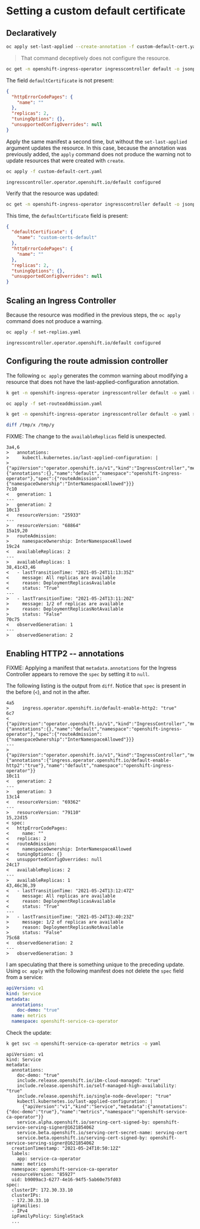 # Setting a custom default certificate

## Declaratively

```bash
oc apply set-last-applied --create-annotation -f custom-default-cert.yaml
```

> That command deceptively does not configure the resource.

```bash
oc get -n openshift-ingress-operator ingresscontroller default -o jsonpath="{.spec}" | jq .
```

The field `defaultCertificate` is not present:

```json
{
  "httpErrorCodePages": {
    "name": ""
  },
  "replicas": 2,
  "tuningOptions": {},
  "unsupportedConfigOverrides": null
}
```

Apply the same manifest a second time, but without the `set-last-applied`
argument updates the resource. In this case, because the annotation was
previously added, the `apply` command does not produce the warning not to update
resources that were created with `create`.

```bash
oc apply -f custom-default-cert.yaml
```

```text
ingresscontroller.operator.openshift.io/default configured
```

Verify that the resource was updated:

```bash
oc get -n openshift-ingress-operator ingresscontroller default -o jsonpath="{.spec}" | jq .
```

This time, the `defaultCertificate` field is present:

```json
{
  "defaultCertificate": {
    "name": "custom-certs-default"
  },
  "httpErrorCodePages": {
    "name": ""
  },
  "replicas": 2,
  "tuningOptions": {},
  "unsupportedConfigOverrides": null
}
```

## Scaling an Ingress Controller

Because the resource was modified in the previous steps, the `oc apply` command
does not produce a warning.

```bash
oc apply -f set-replias.yaml
```

```text
ingresscontroller.operator.openshift.io/default configured
```

## Configuring the route admission controller

The following `oc apply` generates the common warning about modifying a resource
that does not have the last-applied-configuration annotation.

```bash
k get -n openshift-ingress-operator ingresscontroller default -o yaml > /tmp/x

oc apply -f set-routeaddmission.yaml

k get -n openshift-ingress-operator ingresscontroller default -o yaml > /tmp/y

diff /tmp/x /tmp/y
```

FIXME: The change to the `availableReplicas` field is unexpected.

```text
3a4,6
>   annotations:
>     kubectl.kubernetes.io/last-applied-configuration: |
>       {"apiVersion":"operator.openshift.io/v1","kind":"IngressController","metadata":{"annotations":{},"name":"default","namespace":"openshift-ingress-operator"},"spec":{"routeAdmission":{"namespaceOwnership":"InterNamespaceAllowed"}}}
7c10
<   generation: 1
---
>   generation: 2
10c13
<   resourceVersion: "25933"
---
>   resourceVersion: "68864"
15a19,20
>   routeAdmission:
>     namespaceOwnership: InterNamespaceAllowed
19c24
<   availableReplicas: 2
---
>   availableReplicas: 1
38,41c43,46
<   - lastTransitionTime: "2021-05-24T11:13:35Z"
<     message: All replicas are available
<     reason: DeploymentReplicasAvailable
<     status: "True"
---
>   - lastTransitionTime: "2021-05-24T13:11:20Z"
>     message: 1/2 of replicas are available
>     reason: DeploymentReplicasNotAvailable
>     status: "False"
70c75
<   observedGeneration: 1
---
>   observedGeneration: 2
```

## Enabling HTTP2 -- annotations

FIXME: Applying a manifest that `metadata.annotations` for the Ingress
Controller appears to remove the `spec` by setting it to `null`.

The following listing is the output from `diff`. Notice that `spec` is present
in the before (`<`), and not in the after.

```text
4a5
>     ingress.operator.openshift.io/default-enable-http2: "true"
6c7
<       {"apiVersion":"operator.openshift.io/v1","kind":"IngressController","metadata":{"annotations":{},"name":"default","namespace":"openshift-ingress-operator"},"spec":{"routeAdmission":{"namespaceOwnership":"InterNamespaceAllowed"}}}
---
>       {"apiVersion":"operator.openshift.io/v1","kind":"IngressController","metadata":{"annotations":{"ingress.operator.openshift.io/default-enable-http2":"true"},"name":"default","namespace":"openshift-ingress-operator"}}
10c11
<   generation: 2
---
>   generation: 3
13c14
<   resourceVersion: "69362"
---
>   resourceVersion: "79110"
15,22d15
< spec:
<   httpErrorCodePages:
<     name: ""
<   replicas: 2
<   routeAdmission:
<     namespaceOwnership: InterNamespaceAllowed
<   tuningOptions: {}
<   unsupportedConfigOverrides: null
24c17
<   availableReplicas: 2
---
>   availableReplicas: 1
43,46c36,39
<   - lastTransitionTime: "2021-05-24T13:12:47Z"
<     message: All replicas are available
<     reason: DeploymentReplicasAvailable
<     status: "True"
---
>   - lastTransitionTime: "2021-05-24T13:40:23Z"
>     message: 1/2 of replicas are available
>     reason: DeploymentReplicasNotAvailable
>     status: "False"
75c68
<   observedGeneration: 2
---
>   observedGeneration: 3
```

I am speculating that there is something unique to the preceding update. Using
`oc apply` with the following manifest does not delete the `spec` field from a
service:

```yaml
apiVersion: v1
kind: Service
metadata:
  annotations:
    doc-demo: "true"
  name: metrics
  namespace: openshift-service-ca-operator
```

Check the update:

```bash
k get svc -n openshift-service-ca-operator metrics -o yaml
```

```text
apiVersion: v1
kind: Service
metadata:
  annotations:
    doc-demo: "true"
    include.release.openshift.io/ibm-cloud-managed: "true"
    include.release.openshift.io/self-managed-high-availability: "true"
    include.release.openshift.io/single-node-developer: "true"
    kubectl.kubernetes.io/last-applied-configuration: |
      {"apiVersion":"v1","kind":"Service","metadata":{"annotations":{"doc-demo":"true"},"name":"metrics","namespace":"openshift-service-ca-operator"}}
    service.alpha.openshift.io/serving-cert-signed-by: openshift-service-serving-signer@1621854062
    service.beta.openshift.io/serving-cert-secret-name: serving-cert
    service.beta.openshift.io/serving-cert-signed-by: openshift-service-serving-signer@1621854062
  creationTimestamp: "2021-05-24T10:50:12Z"
  labels:
    app: service-ca-operator
  name: metrics
  namespace: openshift-service-ca-operator
  resourceVersion: "85927"
  uid: b9009ac3-6277-4e16-94f5-5ab60e75fd03
spec:
  clusterIP: 172.30.33.10
  clusterIPs:
  - 172.30.33.10
  ipFamilies:
  - IPv4
  ipFamilyPolicy: SingleStack
  ...
```
